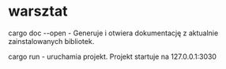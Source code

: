 # warsztat

cargo doc --open - Generuje i otwiera dokumentację z aktualnie zainstalowanych bibliotek.

cargo run - uruchamia projekt. Projekt startuje na 127.0.0.1:3030

